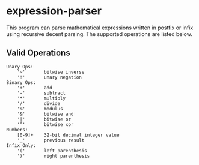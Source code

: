 # expression-parser

This program can parse mathematical expressions written in postfix or infix using recursive decent parsing. 
The supported operations are listed below.

## Valid Operations
```
Unary Ops:
    '~'       bitwise inverse
    '!'       unary negation
Binary Ops:
    '+'       add
    '-'       subtract
    '*'       multiply
    '/'       divide
    '%'       modulus
    '&'       bitwise and
    '|'       bitwise or
    '^'       bitwise xor
Numbers:
    [0-9]+    32-bit decimal integer value
    '_'       previous result
Infix Only:
    '('       left parenthesis
    ')'       right parenthesis
```
